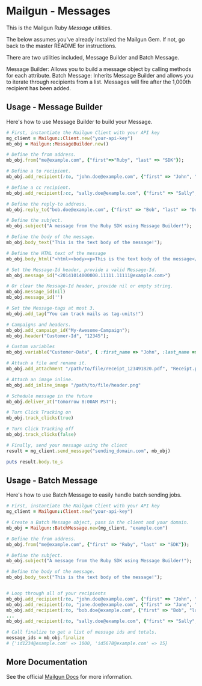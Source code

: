 Mailgun - Messages
====================

This is the Mailgun Ruby *Message* utilities.

The below assumes you've already installed the Mailgun Gem. If not, go back to the master README for instructions.

There are two utilities included, Message Builder and Batch Message.

Message Builder: Allows you to build a message object by calling methods for
each attribute.
Batch Message: Inherits Message Builder and allows you to iterate through
recipients from a list. Messages will fire after the 1,000th recipient has been
added.

Usage - Message Builder
-----------------------
Here's how to use Message Builder to build your Message.

```ruby
# First, instantiate the Mailgun Client with your API key
mg_client = Mailgun::Client.new("your-api-key")
mb_obj = Mailgun::MessageBuilder.new()

# Define the from address.
mb_obj.from("me@example.com", {"first"=>"Ruby", "last" => "SDK"});

# Define a to recipient.
mb_obj.add_recipient(:to, "john.doe@example.com", {"first" => "John", "last" => "Doe"});

# Define a cc recipient.
mb_obj.add_recipient(:cc, "sally.doe@example.com", {"first" => "Sally", "last" => "Doe"});

# Define the reply-to address.
mb_obj.reply_to("bob.doe@example.com", {"first" => "Bob", "last" => "Doe"});

# Define the subject.
mb_obj.subject("A message from the Ruby SDK using Message Builder!");

# Define the body of the message.
mb_obj.body_text("This is the text body of the message!");

# Define the HTML text of the message
mb_obj.body_html("<html><body><p>This is the text body of the message</p></body></html>");

# Set the Message-Id header, provide a valid Message-Id.
mb_obj.message_id("<20141014000000.11111.11111@example.com>")

# Or clear the Message-Id header, provide nil or empty string.
mb_obj.message_id(nil)
mb_obj.message_id('')

# Set the Message-tags at most 3.
mb_obj.add_tag("You can track mails as tag-units!")

# Campaigns and headers.
mb_obj.add_campaign_id("My-Awesome-Campaign");
mb_obj.header("Customer-Id", "12345");

# Custom variables
mb_obj.variable("Customer-Data", { :first_name => "John", :last_name => "Smith" })

# Attach a file and rename it.
mb_obj.add_attachment "/path/to/file/receipt_123491820.pdf", "Receipt.pdf"

# Attach an image inline.
mb_obj.add_inline_image "/path/to/file/header.png"

# Schedule message in the future
mb_obj.deliver_at("tomorrow 8:00AM PST");

# Turn Click Tracking on
mb_obj.track_clicks(true)

# Turn Click Tracking off
mb_obj.track_clicks(false)

# Finally, send your message using the client
result = mg_client.send_message("sending_domain.com", mb_obj)

puts result.body.to_s
```

Usage - Batch Message
---------------------
Here's how to use Batch Message to easily handle batch sending jobs.

```ruby
# First, instantiate the Mailgun Client with your API key
mg_client = Mailgun::Client.new("your-api-key")

# Create a Batch Message object, pass in the client and your domain.
mb_obj = Mailgun::BatchMessage.new(mg_client, "example.com")

# Define the from address.
mb_obj.from("me@example.com", {"first" => "Ruby", "last" => "SDK"});

# Define the subject.
mb_obj.subject("A message from the Ruby SDK using Message Builder!");

# Define the body of the message.
mb_obj.body_text("This is the text body of the message!");


# Loop through all of your recipients
mb_obj.add_recipient(:to, "john.doe@example.com", {"first" => "John", "last" => "Doe"});
mb_obj.add_recipient(:to, "jane.doe@example.com", {"first" => "Jane", "last" => "Doe"});
mb_obj.add_recipient(:to, "bob.doe@example.com", {"first" => "Bob", "last" => "Doe"});
...
mb_obj.add_recipient(:to, "sally.doe@example.com", {"first" => "Sally", "last" => "Doe"});

# Call finalize to get a list of message ids and totals.
message_ids = mb_obj.finalize
# {'id1234@example.com' => 1000, 'id5678@example.com' => 15}
```

More Documentation
------------------
See the official [Mailgun Docs](https://documentation.mailgun.com/en/latest/api-sending.html)
for more information.
